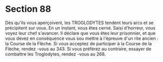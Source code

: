 # Section 88

Dès qu'ils vous aperçoivent, les TROGLODYTES tendent leurs arcs et se précipitent sur
vous. En un instant, vous êtes cerné. Saisi d'horreur, vous voyez leur chef s'avancer. Il
déclare que vous êtes leur prisonnier, et que vous devez en conséquence vous sou mettre à
l'épreuve d'un rite ancien  : la Course de la Flèche. Si vous acceptez de participer à la
Course de la Flèche, rendez -vous au 343. Si vous préférez au contraire, essayer de
combattre les Troglodytes, rendez -vous au 268.